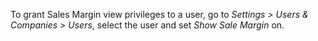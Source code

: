 To grant Sales Margin view privileges to a user, go to *Settings \>
Users & Companies \> Users*, select the user and set *Show Sale Margin*
on.
